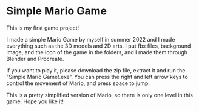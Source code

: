 # Simple Mario Game
This is my first game project! 

I made a simple Mario Game by myself in summer 2022 and I made everything such as the 3D models and 2D arts. I put fbx files, background image, and the icon of the game in the folders, and I made them through Blender and Procreate. 

If you want to play it, please download the zip file, extract it and run the “Simple Mario Game!.exe”. You can press the right and left arrow keys to control the movement of Mario, and press space to jump. 

This is a pretty simplified version of Mario, so there is only one level in this game. Hope you like it!

